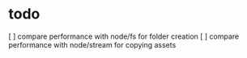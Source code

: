 # todo
[ ] compare performance with node/fs for folder creation
[ ] compare performance with node/stream for copying assets
